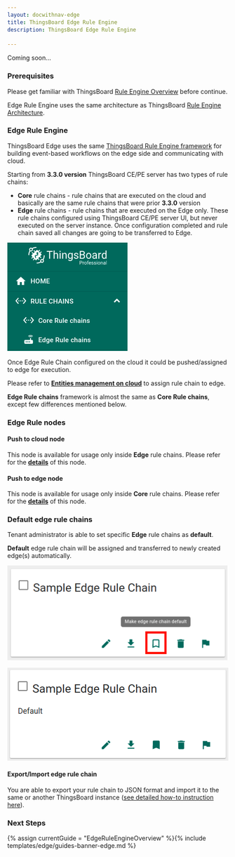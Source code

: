 ```yaml
---
layout: docwithnav-edge
title: ThingsBoard Edge Rule Engine
description: ThingsBoard Edge Rule Engine

---
```


Coming soon…

### Prerequisites

Please get familiar with ThingsBoard [Rule Engine Overview](/docs/user-guide/rule-engine-2-0/overview/) before continue.

Edge Rule Engine uses the same architecture as ThingsBoard [Rule Engine Architecture](/docs/user-guide/rule-engine-2-0/architecture/).

### Edge Rule Engine

ThingsBoard Edge uses the same [ThingsBoard Rule Engine framework](/docs/user-guide/rule-engine-2-0/re-getting-started/) for building event-based workflows on the edge side and communicating with cloud.

Starting from **3.3.0 version** ThingsBoard CE/PE server has two types of rule chains:
 - **Core** rule chains - rule chains that are executed on the cloud and basically are the same rule chains that were prior **3.3.0** version 
 - **Edge** rule chains - rule chains that are executed on the Edge only. These rule chains configured using ThingsBoard CE/PE server UI, but never executed on the server instance. Once configuration completed and rule chain saved all changes are going to be transferred to Edge. 

![image](/images/edge/nodes/rule-chains-menu.png)

Once Edge Rule Chain configured on the cloud it could be pushed/assigned to edge for execution.

Please refer to [**Entities management on cloud**](/docs/edge/features/sync/#entities-management-on-cloud) to assign rule chain to edge.

**Edge Rule chains** framework is almost the same as **Core Rule chains**, except few differences mentioned below.
 
### Edge Rule nodes

#### Push to cloud node

This node is available for usage only inside **Edge** rule chains.
Please refer for the [**details**](/docs/user-guide/rule-engine-2-0/action-nodes/#push-to-cloud) of this node.

#### Push to edge node

This node is available for usage only inside **Core** rule chains.
Please refer for the [**details**](/docs/user-guide/rule-engine-2-0/action-nodes/#push-to-edge) of this node.

### Default edge rule chains

Tenant administrator is able to set specific **Edge** rule chains as **default**. 

**Default** edge rule chain will be assigned and transferred to newly created edge(s) automatically.

![image](/images/edge/nodes/make-default.png)

![image](/images/edge/nodes/default.png)

#### Export/Import edge rule chain

You are able to export your rule chain to JSON format and import it to the same or another ThingsBoard instance ([see detailed how-to instruction here](/docs/user-guide/ui/rule-chains/#rule-chains-importexport)).

### Next Steps

{% assign currentGuide = "EdgeRuleEngineOverview" %}{% include templates/edge/guides-banner-edge.md %}